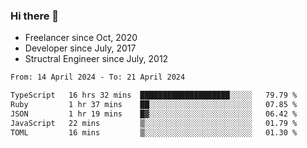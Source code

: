 ### Hi there 👋

- Freelancer since Oct, 2020
- Developer since July, 2017
- Structral Engineer since July, 2012

<!--START_SECTION:waka-->

```txt
From: 14 April 2024 - To: 21 April 2024

TypeScript   16 hrs 32 mins  ████████████████████░░░░░   79.79 %
Ruby         1 hr 37 mins    ██░░░░░░░░░░░░░░░░░░░░░░░   07.85 %
JSON         1 hr 19 mins    █▓░░░░░░░░░░░░░░░░░░░░░░░   06.42 %
JavaScript   22 mins         ▒░░░░░░░░░░░░░░░░░░░░░░░░   01.79 %
TOML         16 mins         ▒░░░░░░░░░░░░░░░░░░░░░░░░   01.30 %
```

<!--END_SECTION:waka-->
